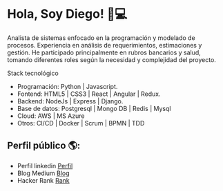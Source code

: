 # Hola, Soy Diego! 👋💻

Analista de sistemas enfocado en la programación y modelado de procesos.
Experiencia en análisis de requerimientos, estimaciones y gestión.
He participado principalmente en rubros bancarios y salud, tomando diferentes roles según la necesidad y complejidad del proyecto. 

Stack tecnológico
- Programación: Python | Javascript. 
- Fontend: HTML5 | CSS3 | React | Angular | Redux.
- Backend: NodeJs | Express | Django.
- Base de datos: Postgresql | Mongo DB | Redis | Mysql
- Cloud: AWS | MS Azure
- Otros: CI/CD | Docker | Scrum | BPMN | TDD

## Perfil público 🌎:
- Perfil linkedin <a href="https://www.linkedin.com/in/dcortesnet">Perfil</a>
- Blog Medium <a href="https://medium.com/@dcortes.net">Blog</a>
- Hacker Rank <a href="https://www.hackerrank.com/dcortes_net">Rank</a>


